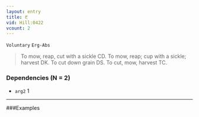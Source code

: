 ```yaml
---
layout: entry
title: རྔ་
vid: Hill:0422
vcount: 2
---
```

`Voluntary` `Erg-Abs`
> To mow, reap, cut with a sickle CD\.
 To mow, reap; cup with a sickle; harvest DK\.
 To cut down grain DS\.
 To cut, mow, harvest TC\.

### Dependencies (N = 2)
* `arg2` 1

---

###Examples



